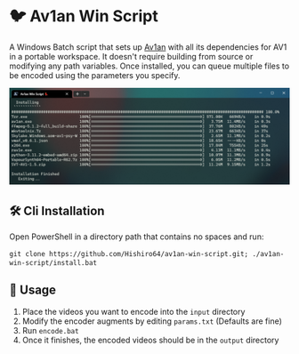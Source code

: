 #  🐦 Av1an Win Script

A Windows Batch script that sets up [Av1an](https://github.com/master-of-zen/Av1an) with all its dependencies for AV1 in a portable workspace. It doesn't require building from source or modifying any path variables. Once installed, you can queue multiple files to be encoded using the parameters you specify.

![preview](./preview.png)

## 🛠️ Cli Installation
  Open PowerShell in a directory path that contains no spaces and run:

  ````
  git clone https://github.com/Hishiro64/av1an-win-script.git; ./av1an-win-script/install.bat
  ````

## 🚗 Usage
   1. Place the videos you want to encode into the `input` directory
   2. Modify the encoder augments by editing `params.txt` (Defaults are fine)
   3. Run `encode.bat`
   4. Once it finishes, the encoded videos should be in the `output` directory
